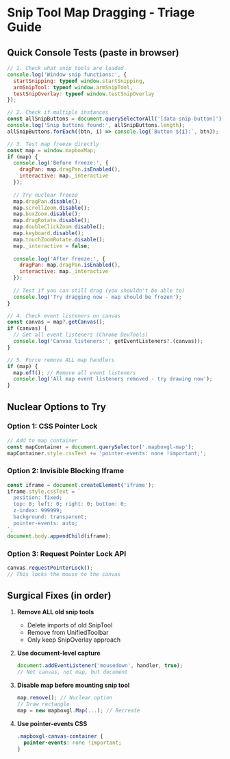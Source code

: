 # Snip Tool Map Dragging - Triage Guide

## Quick Console Tests (paste in browser)

```javascript
// 1. Check what snip tools are loaded
console.log('Window snip functions:', {
  startSnipping: typeof window.startSnipping,
  armSnipTool: typeof window.armSnipTool,
  testSnipOverlay: typeof window.testSnipOverlay
});

// 2. Check if multiple instances
const allSnipButtons = document.querySelectorAll('[data-snip-button]');
console.log('Snip buttons found:', allSnipButtons.length);
allSnipButtons.forEach((btn, i) => console.log(`Button ${i}:`, btn));

// 3. Test map freeze directly
const map = window.mapboxMap;
if (map) {
  console.log('Before freeze:', {
    dragPan: map.dragPan.isEnabled(),
    interactive: map._interactive
  });
  
  // Try nuclear freeze
  map.dragPan.disable();
  map.scrollZoom.disable();
  map.boxZoom.disable();
  map.dragRotate.disable();
  map.doubleClickZoom.disable();
  map.keyboard.disable();
  map.touchZoomRotate.disable();
  map._interactive = false;
  
  console.log('After freeze:', {
    dragPan: map.dragPan.isEnabled(),
    interactive: map._interactive
  });
  
  // Test if you can still drag (you shouldn't be able to)
  console.log('Try dragging now - map should be frozen');
}

// 4. Check event listeners on canvas
const canvas = map?.getCanvas();
if (canvas) {
  // Get all event listeners (Chrome DevTools)
  console.log('Canvas listeners:', getEventListeners?.(canvas));
}

// 5. Force remove ALL map handlers
if (map) {
  map.off(); // Remove all event listeners
  console.log('All map event listeners removed - try drawing now');
}
```

## Nuclear Options to Try

### Option 1: CSS Pointer Lock
```javascript
// Add to map container
const mapContainer = document.querySelector('.mapboxgl-map');
mapContainer.style.cssText += 'pointer-events: none !important;';
```

### Option 2: Invisible Blocking Iframe
```javascript
const iframe = document.createElement('iframe');
iframe.style.cssText = `
  position: fixed;
  top: 0; left: 0; right: 0; bottom: 0;
  z-index: 999999;
  background: transparent;
  pointer-events: auto;
`;
document.body.appendChild(iframe);
```

### Option 3: Request Pointer Lock API
```javascript
canvas.requestPointerLock();
// This locks the mouse to the canvas
```

## Surgical Fixes (in order)

1. **Remove ALL old snip tools**
   - Delete imports of old SnipTool
   - Remove from UnifiedToolbar
   - Only keep SnipOverlay approach

2. **Use document-level capture**
   ```javascript
   document.addEventListener('mousedown', handler, true);
   // Not canvas, not map, but document
   ```

3. **Disable map before mounting snip tool**
   ```javascript
   map.remove(); // Nuclear option
   // Draw rectangle
   map = new mapboxgl.Map(...); // Recreate
   ```

4. **Use pointer-events CSS**
   ```css
   .mapboxgl-canvas-container {
     pointer-events: none !important;
   }
   ```
